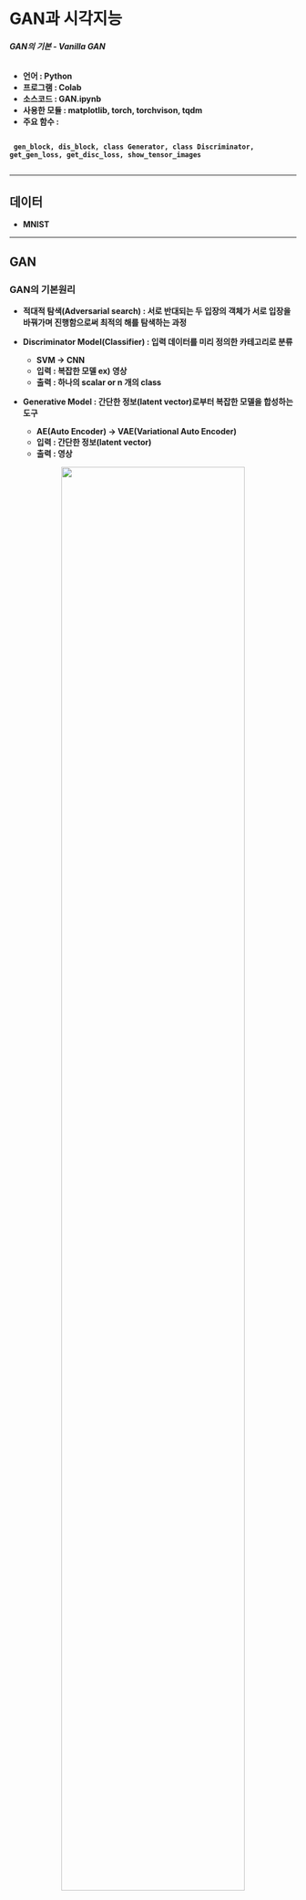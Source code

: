 # GAN과 시각지능
###### <strong> GAN의 기본 - Vanilla GAN

* 언어 : Python
* 프로그램 : Colab
* 소스코드 : GAN.ipynb
* 사용한 모듈 : matplotlib, torch, torchvison, tqdm
* 주요 함수 :

```

 gen_block, dis_block, class Generator, class Discriminator, get_gen_loss, get_disc_loss, show_tensor_images
 
 ```
 

----------------------------------------

## 데이터

* MNIST

----------------------------------------

## GAN
 
### GAN의 기본원리
 
 * 적대적 탐색(Adversarial search) : 서로 반대되는 두 입장의 객체가 서로 입장을 바꿔가며 진행함으로써 최적의 해를 탐색하는 과정
 
 * Discriminator Model(Classifier) : 입력 데이터를 미리 정의한 카테고리로 분류
   * SVM -> CNN
   * 입력 : 복잡한 모델 ex) 영상
   * 출력 : 하나의 scalar or n 개의 class
 
 * Generative Model : 간단한 정보(latent vector)로부터 복잡한 모델을 합성하는 도구
   * AE(Auto Encoder) -> VAE(Variational Auto Encoder)
   * 입력 : 간단한 정보(latent vector)
   * 출력 : 영상
 
 <p align="center"><img src = "https://user-images.githubusercontent.com/72690336/122800405-dbbbaa00-d2fd-11eb-8688-a05e8eaef6b1.png" width="80%" height="80%">

  
### GAN의 개념
  
  * 생성자 (Generator)와 판별자 (Discriminator)의 대립과 경쟁을 통해서 모델을 훈련시켜서 사용자가 만족할만한 수준의 결과를 생성하는 생성 모델
  * 생성자 (Generator)
    * G::p<sub>z</sub>(z) -> p<sub>g</sub>
    * 대립을 통해 더 우수한 품질의 결과 도출하도록 훈련
  * 판별자 (Discriminator)
    * D::D(x;𝜃<sub>d</sub> -> fake/real
    * 생성자의 결과가 만족할 수준인지를 판별하여 fake/real의 결과 도출
   * x ~ p<sub>g</sub> -> fake, x ~ data -> real
  * GAN의 훈련이 끝나면 마지막 parameter(𝜃<sub>g</sub>)를 저장한 generator를 이용해서 다양한 샘플 생성
  
 <p align="center"><img src = "https://user-images.githubusercontent.com/72690336/122802940-f7747f80-d300-11eb-8afb-6524d4d1a7df.png" width="40%" height="40%">
  
### GAN의 구성요소
  * 생성자(Generator)
    * Decoder와 유사한 구조
    * 입력(latent vector)를 받아서 결과(synthesized image)를 생성하는 모듈
    * Vanilla Gan에서는 convolution을 사용하지 않음
  
  * Generator의 구조
    * n개의 generator block 으로 구성
    * generator block은 낮은 해상도의 입력을 받아서 높은 해상도의 출력을 생성
  
  <p align="center"><img src = "https://user-images.githubusercontent.com/72690336/122803575-bdf04400-d301-11eb-8764-c1f8b0faf957.png" width="70%" height="70%">
  
  * 판별자(Discriminator)
    * 입력(real or fake data)을 받아서 real/fake를 판정하는 모듈
    * Classifier와 유사한 역할을 수행
   
  * Discriminator의 구조
    * n개의 discriminator block 으로 구성
    * discriminator block은 높은 해상도의 입력을 받아서 낮은 해상도의 출력을 생성
   
   <p align="center"><img src = "https://user-images.githubusercontent.com/72690336/122804041-58e91e00-d302-11eb-974e-995c385319db.png" width="70%" height="70%">
    
  * GAN Loss 함수
    * BCE(Binary Cross Entropy에서 도출
    * 훈련데이터 (real, x) -> y<sup>(i)</sup> = 1
    * 생성데이터 (fake, G(z)) -> y<sup>(i)</sup> = 0, x<sup>(i)</sup> = G(z<sup>(i)</sup>, 𝜃<sub>g</sub>)
    * Discriminator -> h(.,𝜃<sub>d</sub>
    * BCE와의 차이 : BCE는 최대화하는 𝜃 하나를 찾는 문제로 max 방향으로만 최적화 하기 때문에 훈련이 쉬우나, GAN Loss는 max와 min 방향으로 최적화하기 때문에 훈련이 어려움
      * Discriminator: D(x)는 1을, D(G(z))는 0을 출력할 것 -> logD(x) & log (1 – D(G(z)))가 max
      * Generator: D(G(z))가 1을 출력할 것 -> log(1 – D(G(z)))가 min
    
    <p align="center"><img src = "https://user-images.githubusercontent.com/72690336/122806282-1bd25b00-d305-11eb-89df-08d747d637ae.png" width="70%" height="70%">

    
### GAN Training
  * 훈련 목표
    * 훈련 데이터 x와 일치하는 G(z)를 생성하는 것 P<sub>data</sub> = P<sub>z</sub>, 잘 생성되면 D()는 x와 G(z)를 구분하지 못함 = 값 : 1/2
    * GAN은 min max V(G,D)를 추구하기 때문에 수렴이 어려울 수 있지만, 최적의 경우에 수렴되는 값이 있음을 증명
    
  * 훈련의 어려움
    * D와 G를 동시에 훈련해야함 : D는 max, G는 min을 추구
    * 훈련 초기 생성되는 G(z)는 품질이 안좋은 -> 매번 0에 가까우면 log(1-D(G(z))이 0에 가까운 값을 가짐 -> gradient descent를 적용하기 힘듦
    * 위와 같은 문제을 방지하기 위해 초기에는 log(1-D(G(z))를 사용하지 말고 D(G(z))를 최대화 시키는 방향으로 훈련(후자가 값이 더 크다)

---------------------------------------------


### 코드 설명

* generator block
   ```python
     def gen_block(input_dim, output_dim):
    return nn.Sequential(
        nn.Linear(input_dim, output_dim),
        nn.BatchNorm1d(output_dim),
        nn.ReLU(inplace=True),
    )
     ```
  * input 차원과 output 차원을 입력받음
  * Linear layer와 batch norm, relu 함수로 구성
     
* Genrator
     ```python
     class Generator(nn.Module):
    def __init__(self, z_dim=10, im_dim=784, hidden_dim=128):
        super(Generator, self).__init__()
        # Build the neural network
        self.gen = nn.Sequential(
            gen_block(z_dim, hidden_dim),
            gen_block(hidden_dim, hidden_dim*2),
            gen_block(hidden_dim*2, hidden_dim*4),
            gen_block(hidden_dim*4, hidden_dim*8),
            
            nn.Linear(hidden_dim*8, im_dim),
            nn.Sigmoid()
        )
     ```
  * 4개의 generator block과 FC layer, sigmoid 함수로 구성
  * MNIST데이터 입력(28x28)
    * 입력 : z_dim = 10
    * 출력 : im_dim = 784
     
* discriminator block
   ```python
     def dis_block(input_dim, output_dim):
    return nn.Sequential(
        nn.Linear(input_dim, output_dim),
        nn.LeakyReLU(0.2, inplace=True)
    )
     ```
  * input 차원과 output 차원을 입력받음
  * Linear layer와 relu 함수로 구성
     
* Discriminator
  ```python
     class Discriminator(nn.Module):
    def __init__(self, im_dim=784, hidden_dim=128):
        super(Discriminator, self).__init__()
        self.disc = nn.Sequential(
            dis_block(im_dim, hidden_dim * 4),
            dis_block(hidden_dim * 4, hidden_dim * 2),
            dis_block(hidden_dim * 2, hidden_dim),
            nn.Linear(hidden_dim, 1)
        )
     ```
  * 3개의 discriminator block과 FC layer로 구성
  * MNIST데이터 입력(28x28)
    * 입력 : im_dim = 784
    * 출력 : 1
     
* 이후 Loss Function 정의, 초기화, Optimizer 생성, 모델 Training 순으로 진행
     
     <p align="center"><img src = "https://user-images.githubusercontent.com/72690336/122808601-0dd20980-d308-11eb-89b8-32fa62903301.png" width="30%" height="30%">
      
      
### 샘플 이미지
* 원본 이미지(real)
      
<p align="center"><img src = "https://user-images.githubusercontent.com/72690336/122808816-4eca1e00-d308-11eb-8eb3-ab3a3777fcd6.png" width="30%" height="30%">

* 생성이미지(fake)
 
<p align="center"><img src = "https://user-images.githubusercontent.com/72690336/122809052-8df86f00-d308-11eb-863f-3ab343d2f733.png" width="30%" height="30%">
 
* 모델 성능(step 6000)
  * Generator loss: 3.7584004163742075, discriminator loss: 0.07491180759668352

